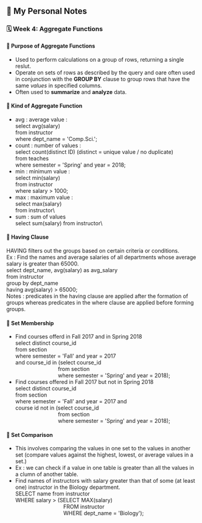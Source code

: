## 📘 My Personal Notes

### 🗓️ Week 4: Aggregate Functions

#### 📍 Purpose of Aggregate Functions
- Used to perform calculations on a group of rows, returning a single reslut.
- Operate on sets of rows as described by the query and oare often used in conjunction with the **GROUP BY** clause to group rows that have the same _values_ in specified columns.
- Often used to **summarize** and **analyze** data.

#### 📍 Kind of Aggregate Function
- avg : average value :\
  select avg(salary)\
  from instructor\
  where dept_name = 'Comp.Sci.';
- count : number of values :\
  select count(distinct ID) (distinct = unique value / no duplicate)\
  from teaches\
  where semester = 'Spring' and year = 2018;
- min : minimum value :\
  select min(salary)\
  from instructor\
  where salary > 1000;
- max : maximum value :\
  select max(salary)\
  from instructor\
- sum : sum of values\
  select sum(salary)
  from instructor\
  
#### 📍 Having Clause
HAVING filters out the groups based on certain criteria or conditions.\
Ex : Find the names and average salaries of all departments whose average salary is greater than 65000.\
select dept_name, avg(salary) as avg_salary\
from instructor\
group by dept_name\
having avg(salary) > 65000;\
Notes : predicates in the having clause are applied after the formation of groups whereas predicates in the where clause are applied before forming groups.

#### 📍 Set Membership
- Find courses offerd in Fall 2017 and in Spring 2018\
  select distinct course_id\
  from section\
  where semester = 'Fall' and year = 2017\
  and course_id in (select course_id\
  &emsp;&emsp;&emsp;&emsp;&emsp;&emsp;&emsp;&emsp;from section\
  &emsp;&emsp;&emsp;&emsp;&emsp;&emsp;&emsp;&emsp;where semester = 'Spring' and year = 2018);
- Find courses offered in Fall 2017 but not in Spring 2018\
  select distinct course_id\
  from section\
  where semester = 'Fall' and year = 2017 and\
  course id not in (select course_id\
  &emsp;&emsp;&emsp;&emsp;&emsp;&emsp;&emsp;&emsp;from section\
  &emsp;&emsp;&emsp;&emsp;&emsp;&emsp;&emsp;&emsp;where semester = 'Spring' and year = 2018);


#### 📍 Set Comparison
- This involves comparing the values in one set to the values in another set (compare values against the highest, lowest, or average values in a set.)
- Ex : we can check if a value in one table is greater than all the values in a clumn of another table.
- Find names of instructors with salary greater than that of some (at least one) instructor in the Biology department.\
  SELECT name from instructor\
  WHERE salary > (SELECT MAX(salary)\
  &emsp;&emsp;&emsp;&emsp;&emsp;&emsp;&emsp;&emsp;&emsp;FROM instructor\
  &emsp;&emsp;&emsp;&emsp;&emsp;&emsp;&emsp;&emsp;&emsp;WHERE dept_name = 'Biology');
